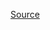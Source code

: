 [Source](https://www.swiftbysundell.com/articles/under-the-hood-of-futures-and-promises-in-swift/)

